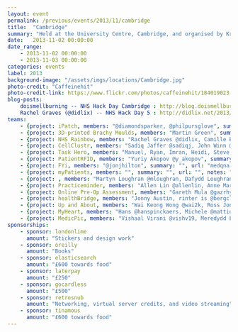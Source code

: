 ```yaml
---
layout: event
permalink: /previous/events/2013/11/cambridge
title:  "Cambridge"
summary: "Held at the University Centre, Cambridge, and organised by Kristian Glass."
date:   2013-11-02 00:00:00
date_range:
    - 2013-11-02 00:00:00
    - 2013-11-03 00:00:00
categories: events
label: 2013
background-image: "/assets/imgs/locations/Cambridge.jpg"
photo-credit: "Caffeinehit"
photo-credit-link: https://www.flickr.com/photos/caffeinehit/184019023
blog-posts:
    doismellburning -- NHS Hack Day Cambridge : http://blog.doismellburning.co.uk/2014/02/20/nhs-hack-day-cambridge-2013
    Rachel Graves (@didlix) -- NHS Hack Day 5 : http://didlix.net/2013/11/02/nhs-hack-day-5.html
teams:
    - {project: iPatch, members: "@diamondsparker, @philpursglove", summary: "iPatch is an application for tracking the treatment of lazy eyes in children and adults.", url: "http://ipatch.azurewebsites.net/"}
    - {project: 3D-printed Brachy Moulds, members: "Martin Green", summary: "", url: ""}
    - {project: NHS Rainbow, members: "Rachel Graves @didlix, Camille Baldock @camille_ldn", summary: "Information about LGBTQ*-friendly health services by geographic location.", url: "http://nhsrainbow.herokuapp.com/"}
    - {project: CellClustr, members: "Sadiq Jaffer @sadiqj, John Winn @johnmwinnm, Duncan Brian @haematologic, Oscar Bennett, Wai Keong Wong @wai2k", summary: "Image-recognition functionality for www.cellcountr.com", url: ""}
    - {project: Task Hero, members: "Manuel, Ryan, Imran, Heidi, Steve, Tilman", summary: "", url: ""}
    - {project: PatientRFID, members: "Yuriy Akopov @y_akopov", summary: "", url: "http://tinyurl.com/patientrfid"}
    - {project: FYi, members: "@jonjhilton", summary: "", url: "medqna-vps.retrosnub.co.uk", notes: ""}
    - {project: myPatients, members: "", summary: "", url: "", notes: ""}
    - {project: , members: "Martyn Loughran @mloughran, Dafydd Loughran Dafydd Loughran, Dan Lashley", summary: "", url: ""}
    - {project: Practiceminder, members: "Allen Lin @allenlin, Anne Marie Cunningham @amcunningham, Phelim Bradley @phelimb, Ole Schulz-Trieglaff, Matt Bates @mattbates25, Brice Fernandes @fractallambda", summary: "", url: "http://practiceminder.herokuapp.com/"}
    - {project: Online Pre-Op Assessment, members: "Gareth Mula @gazrhys, Andrew Davey @andrewdavey", summary: "", url: "", notes: ""}
    - {project: healthBridge, members: "Jonny Austin, rinter is @bergcloud on loan from @cammakespace", summary: "", url: ""}
    - {project: Up and About, members: "Wai Keong Wong @wai2k, Ross Jones @rossjones", summary: "", url: ""}
    - {project: MyHeart, members: "Hans @hanspinckaers, Michele @mattions, Matias @mz2, Tom @tomcallender, @mdogruel", summary: "", url: ""}
    - {project: MedicPic, members: "Vishaal Virani @vishv19, Meredydd Luff @meredydd, Veron Lai @norev517, @PsychOrBust", summary: "", url: ""}
sponsorships:
    - sponsor: londonlime
      amount: "Stickers and design work"
    - sponsor: oreilly
      amount: "Books"
    - sponsor: elasticsearch
      amount: "£600 towards food"
    - sponsor: laterpay
      amount: "£250"
    - sponsor: gocardless
      amount: "£500"
    - sponsor: retrosnub
      amount: "Networking, virtual server credits, and video streaming"
    - sponsor: tinamous
      amount: "£600 towards food"
---
```

